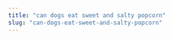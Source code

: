 ```yaml
---
title: "can dogs eat sweet and salty popcorn"
slug: "can-dogs-eat-sweet-and-salty-popcorn"
---
```



